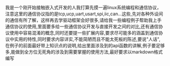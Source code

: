 我是一个刚开始接触嵌入式开发的人我打算先摸一遍linux系统编程和通信协议，注意这里的通信协议指的是tcp,ucp,uart,usart,spi,iic,can...这些,先对各种外设间的通信有所了解，这样再去学驱动框架会好很多,请给我一些编程例子帮助我上手通信协议的使用,里面要多给一些通信协议开发与直接开发之间的对比,还有通信协议使用中容易混淆的概念,同时还要提一些扩展内容,要求尽可能多的涵盖到通信协议中实用的特性,同时要求内容详实,不能简陋而且不能太死板的陈述,要说"人话",在例子的前面最好带上知识点的说明,给出里面涉及到的api函数的讲解,例子要足够多,能做到全方位无死角的涉及到需要掌握的使用方法,最好要求以markdown格式编写